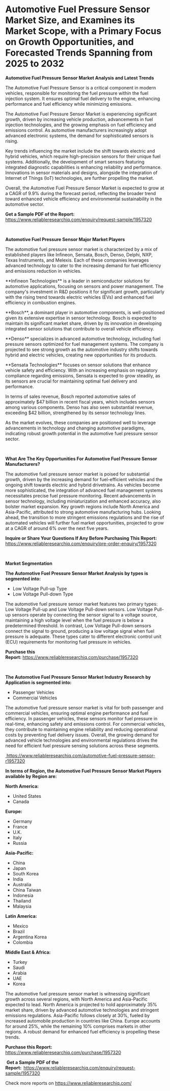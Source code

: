 <p><h1>Automotive Fuel Pressure Sensor Market Size, and Examines its Market Scope, with a Primary Focus on Growth Opportunities, and Forecasted Trends Spanning from 2025 to 2032</h1></p><p><strong>Automotive Fuel Pressure Sensor Market Analysis and Latest Trends</strong></p>
<p><p>The Automotive Fuel Pressure Sensor is a critical component in modern vehicles, responsible for monitoring the fuel pressure within the fuel injection system. It ensures optimal fuel delivery to the engine, enhancing performance and fuel efficiency while minimizing emissions. </p><p>The Automotive Fuel Pressure Sensor Market is experiencing significant growth, driven by increasing vehicle production, advancements in fuel injection technologies, and the growing emphasis on fuel efficiency and emissions control. As automotive manufacturers increasingly adopt advanced electronic systems, the demand for sophisticated sensors is rising. </p><p>Key trends influencing the market include the shift towards electric and hybrid vehicles, which require high-precision sensors for their unique fuel systems. Additionally, the development of smart sensors featuring integrated diagnostic capabilities is enhancing reliability and performance. Innovations in sensor materials and designs, alongside the integration of Internet of Things (IoT) technologies, are further propelling the market. </p><p>Overall, the Automotive Fuel Pressure Sensor Market is expected to grow at a CAGR of 9.9% during the forecast period, reflecting the broader trend toward enhanced vehicle efficiency and environmental sustainability in the automotive sector.</p></p>
<p><strong>Get a Sample PDF of the Report:&nbsp;</strong> <a href="https://www.reliableresearchiq.com/enquiry/request-sample/1957320?utm_campaign=3279&utm_medium=2&utm_source=Github&utm_content=ia&utm_term=10042025&utm_id=automotive-fuel-pressure-sensor">https://www.reliableresearchiq.com/enquiry/request-sample/1957320</a></p>
<p>&nbsp;</p>
<p><strong>Automotive Fuel Pressure Sensor Major Market Players</strong></p>
<p><p>The automotive fuel pressure sensor market is characterized by a mix of established players like Infineon, Sensata, Bosch, Denso, Delphi, NXP, Texas Instruments, and Melexis. Each of these companies leverages advanced technology to cater to the increasing demand for fuel efficiency and emissions reduction in vehicles.</p><p>**Infineon Technologies** is a leader in semiconductor solutions for automotive applications, focusing on sensors and power management. The company's investment in R&D positions it for significant growth, particularly with the rising trend towards electric vehicles (EVs) and enhanced fuel efficiency in combustion engines.</p><p>**Bosch**, a dominant player in automotive components, is well-positioned given its extensive expertise in sensor technology. Bosch is expected to maintain its significant market share, driven by its innovation in developing integrated sensor solutions that contribute to overall vehicle efficiency.</p><p>**Denso** specializes in advanced automotive technology, including fuel pressure sensors optimized for fuel management systems. The company is projected to see strong growth as the automotive industry shifts towards hybrid and electric vehicles, creating new opportunities for its products.</p><p>**Sensata Technologies** focuses on sensor solutions that enhance vehicle safety and efficiency. With an increasing emphasis on regulatory compliance regarding emissions, Sensata is expected to grow steadily, as its sensors are crucial for maintaining optimal fuel delivery and performance.</p><p>In terms of sales revenue, Bosch reported automotive sales of approximately $47 billion in recent fiscal years, which includes sensors among various components. Denso has also seen substantial revenue, exceeding $42 billion, strengthened by its sensor technology lines.</p><p>As the market evolves, these companies are positioned well to leverage advancements in technology and changing automotive paradigms, indicating robust growth potential in the automotive fuel pressure sensor sector.</p></p>
<p>&nbsp;</p>
<p><strong>What Are The Key Opportunities For Automotive Fuel Pressure Sensor Manufacturers?</strong></p>
<p><p>The automotive fuel pressure sensor market is poised for substantial growth, driven by the increasing demand for fuel-efficient vehicles and the ongoing shift towards electric and hybrid drivetrains. As vehicles become more sophisticated, the integration of advanced fuel management systems necessitates precise fuel pressure monitoring. Recent advancements in sensor technology, including miniaturization and enhanced accuracy, also bolster market expansion. Key growth regions include North America and Asia-Pacific, attributed to strong automotive manufacturing hubs. Looking ahead, the transition to more stringent emissions regulations and the rise of automated vehicles will further fuel market opportunities, projected to grow at a CAGR of around 6% over the next five years.</p></p>
<p><strong>Inquire or Share Your Questions If Any Before Purchasing This Report:</strong> <a href="https://www.reliableresearchiq.com/enquiry/pre-order-enquiry/1957320?utm_campaign=3279&utm_medium=2&utm_source=Github&utm_content=ia&utm_term=10042025&utm_id=automotive-fuel-pressure-sensor">https://www.reliableresearchiq.com/enquiry/pre-order-enquiry/1957320</a></p>
<p>&nbsp;</p>
<p><strong>Market Segmentation</strong></p>
<p><strong>The Automotive Fuel Pressure Sensor Market Analysis by types is segmented into:</strong></p>
<p><ul><li>Low Voltage Pull-up Type</li><li>Low Voltage Pull-down Type</li></ul></p>
<p><p>The automotive fuel pressure sensor market features two primary types: Low Voltage Pull-up and Low Voltage Pull-down sensors. Low Voltage Pull-up sensors operate by connecting the sensor signal to a voltage source, maintaining a high voltage level when the fuel pressure is below a predetermined threshold. In contrast, Low Voltage Pull-down sensors connect the signal to ground, producing a low voltage signal when fuel pressure is adequate. These types cater to different electronic control unit (ECU) requirements for monitoring fuel pressure in vehicles.</p></p>
<p><strong>Purchase this Report:&nbsp;</strong><a href="https://www.reliableresearchiq.com/purchase/1957320?utm_campaign=3279&utm_medium=2&utm_source=Github&utm_content=ia&utm_term=10042025&utm_id=automotive-fuel-pressure-sensor">https://www.reliableresearchiq.com/purchase/1957320</a></p>
<p>&nbsp;</p>
<p><strong>The Automotive Fuel Pressure Sensor Market Industry Research by Application is segmented into:</strong></p>
<p><ul><li>Passenger Vehicles</li><li>Commercial Vehicles</li></ul></p>
<p><p>The automotive fuel pressure sensor market is vital for both passenger and commercial vehicles, ensuring optimal engine performance and fuel efficiency. In passenger vehicles, these sensors monitor fuel pressure in real-time, enhancing safety and emissions control. For commercial vehicles, they contribute to maintaining engine reliability and reducing operational costs by preventing fuel delivery issues. Overall, the growing demand for advanced vehicle technologies and environmental regulations drives the need for efficient fuel pressure sensing solutions across these segments.</p></p>
<p><a href="https://www.reliableresearchiq.com/automotive-fuel-pressure-sensor-r1957320?utm_campaign=3279&utm_medium=2&utm_source=Github&utm_content=ia&utm_term=10042025&utm_id=automotive-fuel-pressure-sensor">&nbsp;https://www.reliableresearchiq.com/automotive-fuel-pressure-sensor-r1957320</a></p>
<p><strong>In terms of Region, the Automotive Fuel Pressure Sensor Market Players available by Region are:</strong></p>
<p>
    <p> <strong> North America: </strong>
        <ul>
            <li>United States</li>
            <li>Canada</li>
        </ul>
        </p> 
    <p> <strong> Europe: </strong>
        <ul>
            <li>Germany</li>
            <li>France</li>
            <li>U.K.</li>
            <li>Italy</li>
            <li>Russia</li>
        </ul>
        </p> 
    <p> <strong> Asia-Pacific: </strong>
        <ul>
            <li>China</li>
            <li>Japan</li>
            <li>South Korea</li>
            <li>India</li>
            <li>Australia</li>
            <li>China Taiwan</li>
            <li>Indonesia</li>
            <li>Thailand</li>
            <li>Malaysia</li>
        </ul>
        </p> 
    <p> <strong> Latin America: </strong>
        <ul>
            <li>Mexico</li>
            <li>Brazil</li>
            <li>Argentina Korea</li>
            <li>Colombia</li>
        </ul>
        </p> 
    <p> <strong> Middle East & Africa: </strong>
        <ul>
            <li>Turkey</li>
            <li>Saudi</li>
            <li>Arabia</li>
            <li>UAE</li>
            <li>Korea</li>
        </ul>
    </p>
    </p>
<p><p>The automotive fuel pressure sensor market is witnessing significant growth across several regions, with North America and Asia-Pacific expected to lead. North America is projected to hold approximately 35% market share, driven by advanced automotive technologies and stringent emissions regulations. Asia-Pacific follows closely at 30%, fueled by increased automobile production in countries like China. Europe accounts for around 25%, while the remaining 10% comprises markets in other regions. A robust demand for enhanced fuel efficiency is propelling these trends.</p></p>
<p><strong>Purchase this Report: </strong><a href="https://www.reliableresearchiq.com/purchase/1957320?utm_campaign=3279&utm_medium=2&utm_source=Github&utm_content=ia&utm_term=10042025&utm_id=automotive-fuel-pressure-sensor">https://www.reliableresearchiq.com/purchase/1957320</a></p>
<p>&nbsp;<strong>Get a Sample PDF of the Report:&nbsp;&nbsp;</strong><a href="https://www.reliableresearchiq.com/enquiry/request-sample/1957320?utm_campaign=3279&utm_medium=2&utm_source=Github&utm_content=ia&utm_term=10042025&utm_id=automotive-fuel-pressure-sensor">https://www.reliableresearchiq.com/enquiry/request-sample/1957320</a></p>
<p><strong></strong></p>
<p>Check more reports on <a href="https://www.reliableresearchiq.com/?utm_campaign=3279&utm_medium=2&utm_source=Github&utm_content=ia&utm_term=10042025&utm_id=automotive-fuel-pressure-sensor">https://www.reliableresearchiq.com/</a></p>